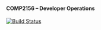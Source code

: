  #### COMP2156 – Developer Operations

 [![Build Status](https://app.travis-ci.com/gauravchahal/COMP2156.svg?branch=main)](https://app.travis-ci.com/gauravchahal/COMP2156)